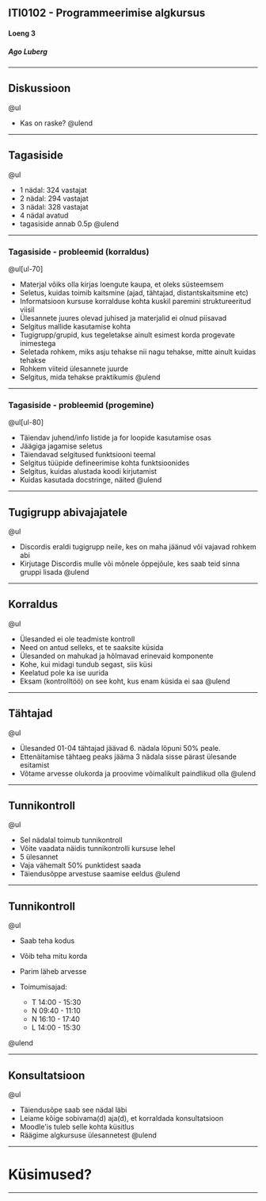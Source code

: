 ## ITI0102 - Programmeerimise algkursus
#### Loeng 3
##### Ago Luberg

---


## Diskussioon

@ul
- Kas on raske?
@ulend

---

## Tagasiside

@ul
- 1 nädal: 324 vastajat
- 2 nädal: 294 vastajat
- 3 nädal: 328 vastajat
- 4 nädal avatud
- tagasiside annab 0.5p
@ulend

---

### Tagasiside - probleemid (korraldus)

@ul[ul-70]
- Materjal võiks olla kirjas loengute kaupa, et oleks süsteemsem
- Seletus, kuidas toimib kaitsmine (ajad, tähtajad, distantskaitsmine etc)
- Informatsioon kursuse korralduse kohta kuskil paremini struktureeritud viisil
- Ülesannete juures olevad juhised ja materjalid ei olnud piisavad
- Selgitus mallide kasutamise kohta
- Tugigrupp/grupid, kus tegeletakse ainult esimest korda progevate inimestega
- Seletada rohkem, miks asju tehakse nii nagu tehakse, mitte ainult kuidas tehakse
- Rohkem viiteid ülesannete juurde
- Selgitus, mida tehakse praktikumis
@ulend

---

### Tagasiside - probleemid (progemine)

@ul[ul-80]
- Täiendav juhend/info listide ja for loopide kasutamise osas
- Jäägiga jagamise seletus
- Täiendavad selgitused funktsiooni teemal
- Selgitus tüüpide defineerimise kohta funktsioonides
- Selgitus, kuidas alustada koodi kirjutamist
- Kuidas kasutada docstringe, näited
@ulend

---

## Tugigrupp abivajajatele

@ul
- Discordis eraldi tugigrupp neile, kes on maha jäänud või vajavad rohkem abi
- Kirjutage Discordis mulle või mõnele õppejõule, kes saab teid sinna gruppi lisada
@ulend

---

## Korraldus

@ul
- Ülesanded ei ole teadmiste kontroll
- Need on antud selleks, et te saaksite küsida
- Ülesanded on mahukad ja hõlmavad erinevaid komponente
- Kohe, kui midagi tundub segast, siis küsi
- Keelatud pole ka ise uurida
- Eksam (kontrolltöö) on see koht, kus enam küsida ei saa
@ulend

---

## Tähtajad

@ul
- Ülesanded 01-04 tähtajad jäävad 6. nädala lõpuni 50% peale.
- Ettenäitamise tähtaeg peaks jääma 3 nädala sisse pärast ülesande esitamist
- Võtame arvesse olukorda ja proovime võimalikult paindlikud olla
@ulend

---


## Tunnikontroll

@ul
- Sel nädalal toimub tunnikontroll
- Võite vaadata näidis tunnikontrolli kursuse lehel
- 5 ülesannet
- Vaja vähemalt 50% punktidest saada
- Täiendusõppe arvestuse saamise eeldus
@ulend

---

## Tunnikontroll

@ul
- Saab teha kodus
- Võib teha mitu korda
- Parim läheb arvesse
- Toimumisajad:

  - T 14:00 - 15:30
  - N 09:40 - 11:10
  - N 16:10 - 17:40
  - L 14:00 - 15:30

@ulend

---

## Konsultatsioon

@ul
- Täiendusõpe saab see nädal läbi
- Leiame kõige sobivama(d) aja(d), et korraldada konsultatsioon
- Moodle'is tuleb selle kohta küsitlus
- Räägime algkursuse ülesannetest
@ulend

---

# Küsimused?

---
